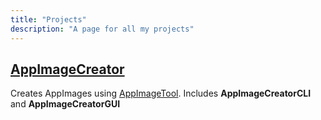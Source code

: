 ```yaml
---
title: "Projects"
description: "A page for all my projects"
---
```


## [AppImageCreator](https://github.com/Orlando-Huang/AppImageCreator)
Creates AppImages using [AppImageTool](https://github.com/AppImage/appimagetool). Includes **AppImageCreatorCLI** and **AppImageCreatorGUI**